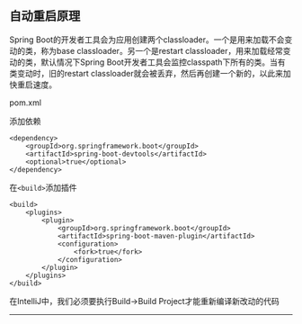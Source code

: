 ## 自动重启原理

Spring Boot的开发者工具会为应用创建两个classloader。一个是用来加载不会变动的类，称为base classloader。另一个是restart classloader，用来加载经常变动的类，默认情况下Spring Boot开发者工具会监控classpath下所有的类。当有类变动时，旧的restart classloader就会被丢弃，然后再创建一个新的，以此来加快重启速度。


pom.xml

添加依赖

```
<dependency>
    <groupId>org.springframework.boot</groupId>
    <artifactId>spring-boot-devtools</artifactId>
    <optional>true</optional>
</dependency>
```

在`<build>`添加插件

```
<build>
    <plugins>
        <plugin>
            <groupId>org.springframework.boot</groupId>
            <artifactId>spring-boot-maven-plugin</artifactId>
            <configuration>
                <fork>true</fork>
            </configuration>
        </plugin>
    </plugins>
</build>
```



在IntelliJ中，我们必须要执行Build->Build Project才能重新编译新改动的代码


---
